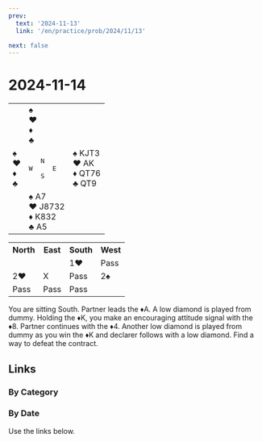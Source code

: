 ```yaml
---
prev:
  text: '2024-11-13'
  link: '/en/practice/prob/2024/11/13'

next: false
---
```


# 2024-11-14

<table class="deal">
	<tr>
		<td></td>
		<td>♠ <br>♥ <br>♦ <br>♣ </td>
		<td></td>
	</tr>
	<tr>
		<td>♠ <br>♥ <br>♦ <br>♣ </td>
		<td><pre>   N<br>W     E<br>   S</pre></td>
		<td>♠ KJT3<br>♥ AK<br>♦ QT76<br>♣ QT9</td>
	</tr>
	<tr>
		<td></td>
		<td>♠ A7<br>♥ J8732<br>♦ K832<br>♣ A5</td>
		<td></td>
	</tr>
</table>

<table class="auction">
	<tr>
		<th>North</th>
		<th>East</th>
		<th>South</th>
		<th>West</th>
	</tr>
	<tr>
		<td></td>
		<td></td>
		<td>1♥</td>
		<td>Pass</td>
	</tr>
	<tr>
		<td>2♥</td>
		<td>X</td>
		<td>Pass</td>
		<td>2♠</td>
	</tr>
	<tr>
		<td>Pass</td>
		<td>Pass</td>
		<td>Pass</td>
		<td></td>
	</tr>
</table>

You are sitting South. Partner leads the ♦A. A low diamond is played from dummy. Holding the ♦K, you make an encouraging attitude signal with the ♦8. Partner continues with the ♦4. Another low diamond is played from dummy as you win the ♦K and declarer follows with a low diamond. Find a way to defeat the contract.

## Links

[<Badge type="tip" text="Check Solution"/>](/en/learning/prob/2024/11/14)

### By Category

[<Badge type="tip" text="<--"/>](/en/practice/prob/2024/11/12)
[<Badge type="tip" text="Calendar"/>](/en/practice/calendar/2024/11)
[<Badge type="info" text="-->"/>](/en/practice/prob/2024/11/14#links)

### By Date

Use the links below.